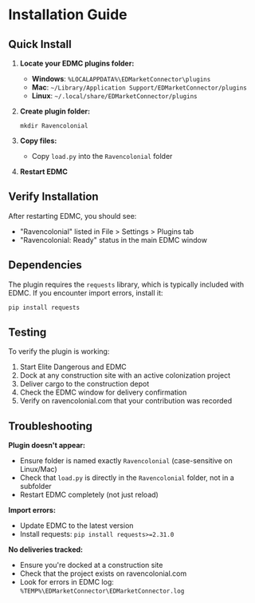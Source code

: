 # Installation Guide

## Quick Install

1. **Locate your EDMC plugins folder:**
   - **Windows**: `%LOCALAPPDATA%\EDMarketConnector\plugins`
   - **Mac**: `~/Library/Application Support/EDMarketConnector/plugins`
   - **Linux**: `~/.local/share/EDMarketConnector/plugins`

2. **Create plugin folder:**
   ```
   mkdir Ravencolonial
   ```

3. **Copy files:**
   - Copy `load.py` into the `Ravencolonial` folder

4. **Restart EDMC**

## Verify Installation

After restarting EDMC, you should see:
- "Ravencolonial" listed in File > Settings > Plugins tab
- "Ravencolonial: Ready" status in the main EDMC window

## Dependencies

The plugin requires the `requests` library, which is typically included with EDMC. If you encounter import errors, install it:

```bash
pip install requests
```

## Testing

To verify the plugin is working:

1. Start Elite Dangerous and EDMC
2. Dock at any construction site with an active colonization project
3. Deliver cargo to the construction depot
4. Check the EDMC window for delivery confirmation
5. Verify on ravencolonial.com that your contribution was recorded

## Troubleshooting

**Plugin doesn't appear:**
- Ensure folder is named exactly `Ravencolonial` (case-sensitive on Linux/Mac)
- Check that `load.py` is directly in the `Ravencolonial` folder, not in a subfolder
- Restart EDMC completely (not just reload)

**Import errors:**
- Update EDMC to the latest version
- Install requests: `pip install requests>=2.31.0`

**No deliveries tracked:**
- Ensure you're docked at a construction site
- Check that the project exists on ravencolonial.com
- Look for errors in EDMC log: `%TEMP%\EDMarketConnector\EDMarketConnector.log`
